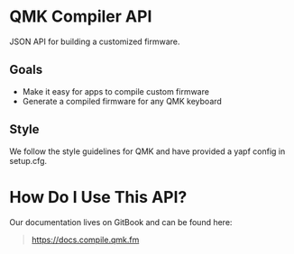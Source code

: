 # QMK Compiler API

JSON API for building a customized firmware.

## Goals

* Make it easy for apps to compile custom firmware
* Generate a compiled firmware for any QMK keyboard

## Style

We follow the style guidelines for QMK and have provided a yapf config in setup.cfg.

# How Do I Use This API?

Our documentation lives on GitBook and can be found here:

> https://docs.compile.qmk.fm
